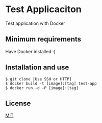 # Test Applicaciton

Test application with Docker

## Minimum requirements

Have Docker installed :)

## Installation and use

```
$ git clone [Use SSH or HTTP]
$ docker build -t [image]:[tag] test-app
$ docker run -d -P [image]:[tag]
```

## License
[MIT](https://opensource.org/licenses/MIT)